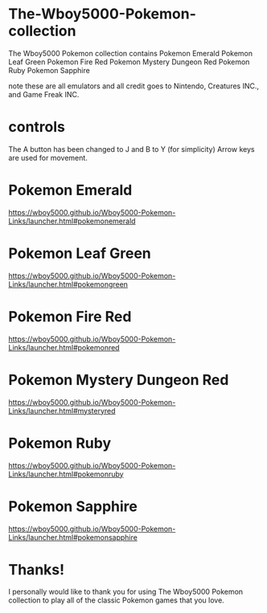 # The-Wboy5000-Pokemon-collection

The Wboy5000 Pokemon collection contains
Pokemon Emerald
Pokemon Leaf Green
Pokemon Fire Red
Pokemon Mystery Dungeon Red
Pokemon Ruby
Pokemon Sapphire

note these are all emulators and all credit goes to Nintendo, Creatures INC., and Game Freak INC.

# controls 

The A button has been changed to J and B to Y (for simplicity) Arrow keys are used for movement.

# Pokemon Emerald

https://wboy5000.github.io/Wboy5000-Pokemon-Links/launcher.html#pokemonemerald

# Pokemon Leaf Green

https://wboy5000.github.io/Wboy5000-Pokemon-Links/launcher.html#pokemongreen

# Pokemon Fire Red

https://wboy5000.github.io/Wboy5000-Pokemon-Links/launcher.html#pokemonred

# Pokemon Mystery Dungeon Red

https://wboy5000.github.io/Wboy5000-Pokemon-Links/launcher.html#mysteryred

# Pokemon Ruby

https://wboy5000.github.io/Wboy5000-Pokemon-Links/launcher.html#pokemonruby

# Pokemon Sapphire

https://wboy5000.github.io/Wboy5000-Pokemon-Links/launcher.html#pokemonsapphire

# Thanks!

I personally would like to thank you for using The Wboy5000 Pokemon collection to play all of the classic Pokemon games that you love.

